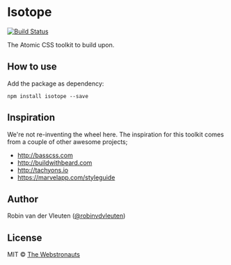 # Isotope

[![Build Status](https://travis-ci.org/webstronauts/isotope.svg?branch=master)](https://travis-ci.org/webstronauts/isotope)

The Atomic CSS toolkit to build upon.

## How to use

Add the package as dependency:

```
npm install isotope --save
```

## Inspiration

We're not re-inventing the wheel here. The inspiration for this toolkit comes from a couple of other awesome projects;

- http://basscss.com
- http://buildwithbeard.com
- http://tachyons.io
- https://marvelapp.com/styleguide

## Author

Robin van der Vleuten ([@robinvdvleuten](https://twitter.com/robinvdvleuten))

## License

MIT © [The Webstronauts](https://www.webstronauts.co)
